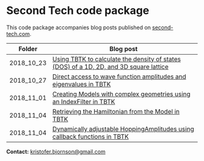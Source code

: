 # Second Tech code package  
This code package accompanies blog posts published on [second-tech.com](https://www.second-tech.com/wordpress/).

| Folder         | Blog post                                                                                                                                                                                                                           |
|----------------|-------------------------------------------------------------------------------------------------------------------------------------------------------------------------------------------------------------------------------------|
| 2018_10_23     | [Using TBTK to calculate the density of states (DOS) of a 1D, 2D, and 3D square lattice](http://second-tech.com/wordpress/index.php/2018/10/23/using-tbtk-to-calculate-the-density-of-states-dos-of-a-1d-2d-and-3d-square-lattice/) |
| 2018_10_27     | [Direct access to wave function amplitudes and eigenvalues in TBTK](http://second-tech.com/wordpress/index.php/2018/10/27/direct-access-to-wave-function-amplitudes-and-eigenvalues-in-tbtk/) |
| 2018_11_01     | [Creating Models with complex geometries using an IndexFilter in TBTK](http://second-tech.com/wordpress/index.php/2018/11/01/creating-models-with-complex-geometries-using-an-indexfilter-in-tbtk/) |
| 2018_11_04     | [Retrieving the Hamiltonian from the Model in TBTK](http://second-tech.com/wordpress/index.php/2018/11/04/retrieving-the-hamiltonian-from-the-model-in-tbtk/) |
| 2018_11_04     | [Dynamically adjustable HoppingAmplitudes using callback functions in TBTK](http://second-tech.com/wordpress/index.php/2018/11/07/dynamically-adjustable-hoppingamplitudes-using-callback-functions-in-tbtk/) |

<b>Contact:</b> kristofer.bjornson@gmail.com
